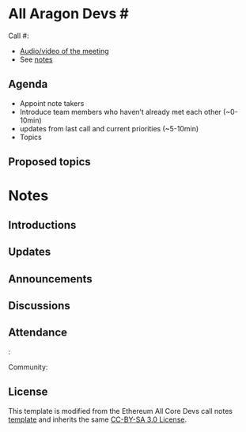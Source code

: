 # All Aragon Devs #<date>

Call #<number>: <date>
- [Audio/video of the meeting]()
- See [notes](#notes)

## Agenda

- Appoint note takers
- Introduce team members who haven’t already met each other (~0-10min)
- <Established team> updates from last call and current priorities (~5-10min)
- Topics

## Proposed topics

# Notes

## Introductions


## Updates

### <List established teams>


## Announcements


## Discussions


## Attendance

<List established teams>:

Community:


## License
This template is modified from the Ethereum All Core Devs call notes [template](https://github.com/ethereum/pm/blob/master/All%20Core%20Devs%20Meetings/Meeting%20Template.md) and inherits the same [CC-BY-SA 3.0 License](https://github.com/ethereum/pm/blob/master/LICENSE).
